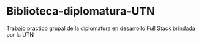 # Biblioteca-diplomatura-UTN
Trabajo práctico grupal de la diplomatura en desarrollo Full Stack brindada por la UTN
